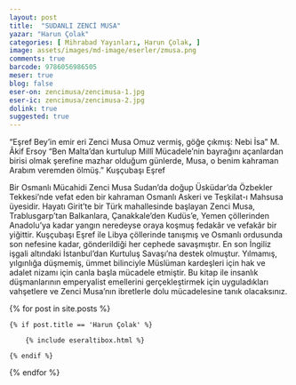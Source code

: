 ```yaml
---
layout: post
title:  "SUDANLI ZENCİ MUSA"
yazar: "Harun Çolak"
categories: [ Mihrabad Yayınları, Harun Çolak, ]
image: assets/images/md-image/eserler/zmusa.png
comments: true
barcode: 9786056986505
meser: true
blog: false
eser-on: zencimusa/zencimusa-1.jpg
eser-ic: zencimusa/zencimusa-2.jpg
dolink: true
suggested: true
---
```


“Eşref Bey’in emir eri Zenci Musa
Omuz vermiş, göğe çıkmış: Nebi İsa”
M. Âkif Ersoy
“Ben Malta’dan kurtulup Millî
Mücadele’nin bayrağını açanlardan birisi
olmak şerefine mazhar olduğum günlerde,
Musa, o benim kahraman Arabım
veremden ölmüş.”
Kuşçubaşı Eşref

Bir Osmanlı Mücahidi Zenci Musa
Sudan’da doğup Üsküdar’da Özbekler Tekkesi’nde vefat eden bir kahraman Osmanlı Askeri ve Teşkilat-ı Mahsusa üyesidir. Hayatı Girit’te bir Türk mahallesinde başlayan Zenci Musa, Trablusgarp’tan Balkanlara, Çanakkale’den Kudüs’e, Yemen çöllerinden Anadolu’ya kadar yangın neredeyse oraya koşmuş fedakâr ve vefakâr bir yiğittir. Kuşçubaşı Eşref ile Libya çöllerinde tanışmış ve Osmanlı ordusunda son nefesine kadar, gönderildiği her cephede savaşmıştır. En son İngiliz işgali altındaki İstanbul’dan Kurtuluş Savaşı’na destek olmuştur. Yılmamış, yılgınlığa düşmemiş, ümmet bilinciyle Müslüman kardeşleri için hak ve adalet nizamı için canla başla mücadele etmiştir. Bu kitap ile insanlık düşmanlarının emperyalist emellerini gerçekleştirmek için uyguladıkları vahşetlere ve Zenci Musa’nın ibretlerle dolu mücadelesine tanık olacaksınız.



{% for post in site.posts %}

    {% if post.title == 'Harun Çolak' %}

        {% include eseraltibox.html %}

    {% endif %}

{% endfor %}
